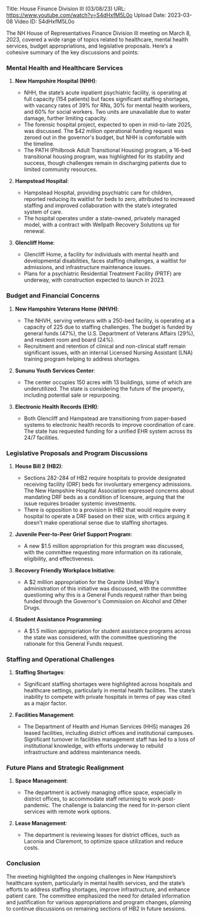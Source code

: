 Title: House Finance Division III (03/08/23)
URL: https://www.youtube.com/watch?v=S4dHxfM5L0o
Upload Date: 2023-03-08
Video ID: S4dHxfM5L0o

The NH House of Representatives Finance Division III meeting on March 8, 2023, covered a wide range of topics related to healthcare, mental health services, budget appropriations, and legislative proposals. Here’s a cohesive summary of the key discussions and points:

### **Mental Health and Healthcare Services**
1. **New Hampshire Hospital (NHH)**:
   - NHH, the state’s acute inpatient psychiatric facility, is operating at full capacity (154 patients) but faces significant staffing shortages, with vacancy rates of 39% for RNs, 30% for mental health workers, and 60% for social workers. Two units are unavailable due to water damage, further limiting capacity.
   - The forensic hospital project, expected to open in mid-to-late 2025, was discussed. The $42 million operational funding request was zeroed out in the governor's budget, but NHH is comfortable with the timeline.
   - The PATH (Philbrook Adult Transitional Housing) program, a 16-bed transitional housing program, was highlighted for its stability and success, though challenges remain in discharging patients due to limited community resources.

2. **Hampstead Hospital**:
   - Hampstead Hospital, providing psychiatric care for children, reported reducing its waitlist for beds to zero, attributed to increased staffing and improved collaboration with the state’s integrated system of care.
   - The hospital operates under a state-owned, privately managed model, with a contract with Wellpath Recovery Solutions up for renewal.

3. **Glencliff Home**:
   - Glencliff Home, a facility for individuals with mental health and developmental disabilities, faces staffing challenges, a waitlist for admissions, and infrastructure maintenance issues.
   - Plans for a psychiatric Residential Treatment Facility (PRTF) are underway, with construction expected to launch in 2023.

### **Budget and Financial Concerns**
1. **New Hampshire Veterans Home (NHVH)**:
   - The NHVH, serving veterans with a 250-bed facility, is operating at a capacity of 225 due to staffing challenges. The budget is funded by general funds (47%), the U.S. Department of Veterans Affairs (29%), and resident room and board (24%).
   - Recruitment and retention of clinical and non-clinical staff remain significant issues, with an internal Licensed Nursing Assistant (LNA) training program helping to address shortages.

2. **Sununu Youth Services Center**:
   - The center occupies 150 acres with 13 buildings, some of which are underutilized. The state is considering the future of the property, including potential sale or repurposing.

3. **Electronic Health Records (EHR)**:
   - Both Glencliff and Hampstead are transitioning from paper-based systems to electronic health records to improve coordination of care. The state has requested funding for a unified EHR system across its 24/7 facilities.

### **Legislative Proposals and Program Discussions**
1. **House Bill 2 (HB2)**:
   - Sections 282-284 of HB2 require hospitals to provide designated receiving facility (DRF) beds for involuntary emergency admissions. The New Hampshire Hospital Association expressed concerns about mandating DRF beds as a condition of licensure, arguing that the issue requires broader systemic investments.
   - There is opposition to a provision in HB2 that would require every hospital to operate a DRF based on their size, with critics arguing it doesn’t make operational sense due to staffing shortages.

2. **Juvenile Peer-to-Peer Grief Support Program**:
   - A new $1.5 million appropriation for this program was discussed, with the committee requesting more information on its rationale, eligibility, and effectiveness.

3. **Recovery Friendly Workplace Initiative**:
   - A $2 million appropriation for the Granite United Way's administration of this initiative was discussed, with the committee questioning why this is a General Funds request rather than being funded through the Governor's Commission on Alcohol and Other Drugs.

4. **Student Assistance Programming**:
   - A $1.5 million appropriation for student assistance programs across the state was considered, with the committee questioning the rationale for this General Funds request.

### **Staffing and Operational Challenges**
1. **Staffing Shortages**:
   - Significant staffing shortages were highlighted across hospitals and healthcare settings, particularly in mental health facilities. The state’s inability to compete with private hospitals in terms of pay was cited as a major factor.

2. **Facilities Management**:
   - The Department of Health and Human Services (HHS) manages 26 leased facilities, including district offices and institutional campuses. Significant turnover in facilities management staff has led to a loss of institutional knowledge, with efforts underway to rebuild infrastructure and address maintenance needs.

### **Future Plans and Strategic Realignment**
1. **Space Management**:
   - The department is actively managing office space, especially in district offices, to accommodate staff returning to work post-pandemic. The challenge is balancing the need for in-person client services with remote work options.

2. **Lease Management**:
   - The department is reviewing leases for district offices, such as Laconia and Claremont, to optimize space utilization and reduce costs.

### **Conclusion**
The meeting highlighted the ongoing challenges in New Hampshire’s healthcare system, particularly in mental health services, and the state’s efforts to address staffing shortages, improve infrastructure, and enhance patient care. The committee emphasized the need for detailed information and justification for various appropriations and program changes, planning to continue discussions on remaining sections of HB2 in future sessions.